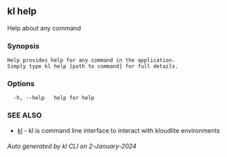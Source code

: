 ## kl help

Help about any command

### Synopsis

```
Help provides help for any command in the application.
Simply type kl help [path to command] for full details.
```

### Options

```
  -h, --help   help for help
```

### SEE ALSO

* [kl](kl.md)  - kl is command line interface to interact with kloudlite environments

###### Auto generated by kl CLI on 2-January-2024
